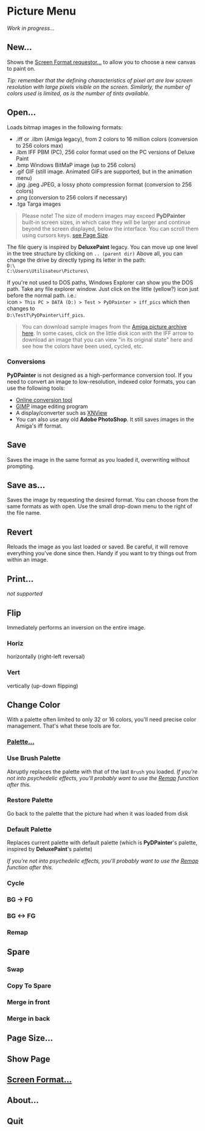 # Picture Menu

_Work in progress..._

## New...

Shows the [Screen Format requestor...](screenformat.md) to allow you to choose a new canvas to paint on.

*Tip: remember that the defining characteristics of pixel art are low screen resolution with large pixels visible on the screen. Similarly, the number of colors used is limited, as is the number of tints available.* 


## Open...
Loads bitmap images in the following formats:
*  .iff or .ilbm (Amiga legacy), from 2 colors to 16 million colors (conversion to 256 colors max)
* .lbm IFF PBM (PC), 256 color format used on the PC versions of Deluxe Paint
* .bmp Windows BitMaP image (up to 256 colors)
* .gif GIF (still image. Animated GIFs are supported, but in the animation menu)
* .jpg .jpeg JPEG, a lossy photo compression format (conversion to 256 colors)
* .png (conversion to 256 colors if necessary)
* .tga Targa images

> Please note! The size of modern images may exceed **PyDPainter** built-in screen sizes, in which case they will be larger and continue beyond the screen displayed, below the interface. You can scroll them using cursors keys. [see Page Size](#page-size).


The file query is inspired by **DeluxePaint** legacy. You can move up one level in the tree structure by clicking on `.. (parent dir)`
Above all, you can change the drive by directly typing its letter in the path:  
`D:\`  
`C:\Users\Utilisateur\Pictures\`

If you're not used to DOS paths, Windows Explorer can show you the DOS path. Take any file explorer window. Just click on the little (yellow?) icon just before the normal path. i.e.:  
icon `> This PC > DATA (D:) > Test > PyDPainter > iff_pics` which then changes to  
`D:\TestT\PyDPainter\iff_pics`.

> You can download sample images from the [Amiga picture archive here](https://amiga.lychesis.net/index.html).
> In some cases, click on the little disk icon with the IFF arrow to download an image that you can view "in its original state" here and see how the colors have been used, cycled, etc.

### Conversions
**PyDPainter** is not designed as a high-performance conversion tool. If you need to convert an image to low-resolution, indexed color formats, you can use the following tools:  
- [Online conversion tool](http://tool.anides.de/)
- [GIMP](https://www.gimp.org/) image editing program
- A display/converter such as [XNView](https://www.xnview.com/en/xnview/)
- You can also use any old **Adobe PhotoShop**. It still saves images in the Amiga's iff format.

## Save
Saves the image in the same format as you loaded it, overwriting without prompting.
## Save as...
Saves the image by requesting the desired format. You can choose from the same formats as with open. Use the small drop-down menu to the right of the file name.
## Revert
Reloads the image as you last loaded or saved. Be careful, it will remove everything you've done since then. Handy if you want to try things out from within an image.
## Print...
_not supported_
## Flip
Immediately performs an inversion on the entire image.
### Horiz
horizontally (right-left reversal)
### Vert
vertically (up-down flipping)
## Change Color
With a palette often limited to only 32 or 16 colors, you'll need precise color management. That's what these tools are for.
### [Palette...](palette.md)
### Use Brush Palette
Abruptly replaces the palette with that of the last `Brush` you loaded.
*If you're not into psychedelic effects, you'll probably want to use the [Remap](#remap) function after this.*
### Restore Palette
Go back to the palette that the picture had when it was loaded from disk
### Default Palette
Replaces current palette with default palette (which is **PyDPainter**'s palette, inspired by **DeluxePaint**'s palette)

*If you're not into psychedelic effects, you'll probably want to use the [Remap](#remap) function after this.*

### Cycle
### BG -> FG
### BG <-> FG
### Remap
## Spare
### Swap
### Copy To Spare
### Merge in front
### Merge in back
## Page Size...
## Show Page
## [Screen Format...](screenformat.md)
## About...
## Quit

